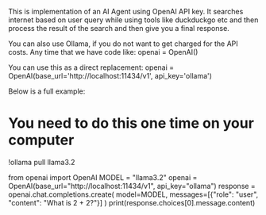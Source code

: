 This is implementation of an AI Agent using OpenAI API key. It searches internet based on user query while using tools like duckduckgo etc and then process the result of the search and then give you a final response.

You can also use Ollama, if you do not want to get charged for the API costs.
Any time that we have code like:
openai = OpenAI()

You can use this as a direct replacement:
openai = OpenAI(base_url='http://localhost:11434/v1', api_key='ollama')

Below is a full example:
# You need to do this one time on your computer
!ollama pull llama3.2

from openai import OpenAI
MODEL = "llama3.2"
openai = OpenAI(base_url="http://localhost:11434/v1", api_key="ollama")
response = openai.chat.completions.create(
 model=MODEL,
 messages=[{"role": "user", "content": "What is 2 + 2?"}]
)
print(response.choices[0].message.content)
